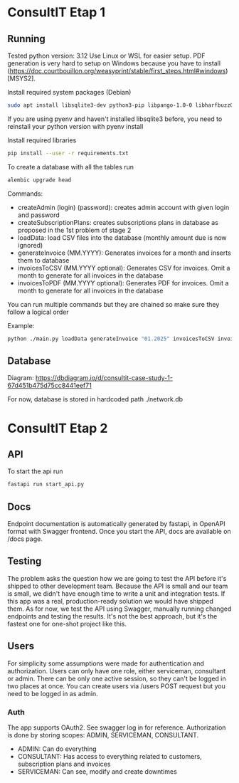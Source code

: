 # ConsultIT Etap 1

## Running

Tested python version: 3.12
Use Linux or WSL for easier setup. PDF generation is very hard to setup on Windows because you have to
install (https://doc.courtbouillon.org/weasyprint/stable/first_steps.html#windows)[MSYS2].

Install required system packages (Debian)

```bash
sudo apt install libsqlite3-dev python3-pip libpango-1.0-0 libharfbuzz0b libpangoft2-1.0-0 libharfbuzz-subset0 python3
```

If you are using pyenv and haven't installed libsqlite3 before, you need to reinstall your python version with pyenv
install

Install required libraries

```bash
pip install --user -r requirements.txt
```

To create a database with all the tables run

```bash
alembic upgrade head
```

Commands:

- createAdmin (login) (password): creates admin account with given login and password
- createSubscriptionPlans: creates subscriptions plans in database as proposed in the 1st problem of stage 2
- loadData: load CSV files into the database (monthly amount due is now ignored)
- generateInvoice (MM.YYYY): Generates invoices for a month and inserts them to database
- invoicesToCSV (MM.YYYY optional): Generates CSV for invoices. Omit a month to generate for all invoices in the
  database
- invoicesToPDF (MM.YYYY optional): Generates PDF for invoices. Omit a month to generate for all invoices in the
  database

You can run multiple commands but they are chained so make sure they follow a logical order

Example:

```bash
python ./main.py loadData generateInvoice "01.2025" invoicesToCSV invoicesToPDF
```

## Database

Diagram: https://dbdiagram.io/d/consultit-case-study-1-67d451b475d75cc8441eef71

For now, database is stored in hardcoded path ./network.db

# ConsultIT Etap 2

## API

To start the api run

```bash
fastapi run start_api.py
```

## Docs

Endpoint documentation is automatically generated by fastapi, in OpenAPI format with Swagger frontend. Once you start
the API, docs are available on /docs page.

## Testing

The problem asks the question how we are going to test the API before it's shipped to other development team.
Because the API is small and our team is small, we didn't have enough time to write a unit and integration tests. If
this app was a real, production-ready solution we would have shipped them. As for now, we test the API using Swagger,
manually running changed endpoints and testing the results. It's not the best approach, but it's the fastest one for
one-shot project like this.

## Users

For simplicity some assumptions were made for authentication and authorization.
Users can only have one role, either serviceman, consultant or admin. There can be only one active session, so they
can't be
logged in two places at once.
You can create users via /users POST request but you need to be logged in as admin.

### Auth

The app supports OAuth2. See swagger log in for reference. Authorization is done by storing scopes: ADMIN, SERVICEMAN,
CONSULTANT.

- ADMIN: Can do everything
- CONSULTANT: Has access to everything related to customers, subscription plans and invoices
- SERVICEMAN: Can see, modify and create downtimes
